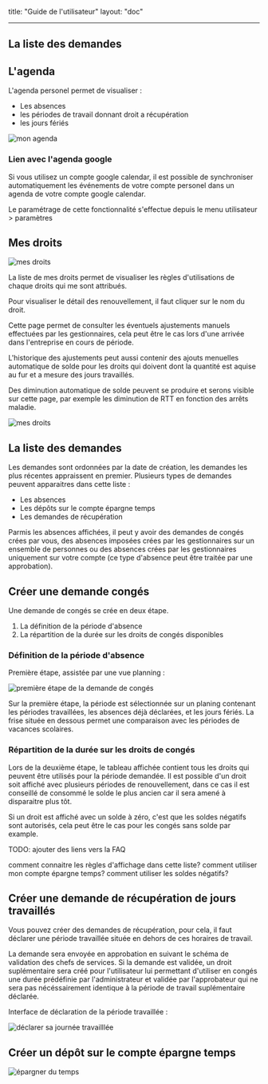 title: "Guide de l'utilisateur"
layout: "doc"

---


## La liste des demandes

## L'agenda

L'agenda personel permet de visualiser :

* Les absences
* les périodes de travail donnant droit a récupération
* les jours fériés

![mon agenda](images/account-calendar.png)


### Lien avec l'agenda google

Si vous utilisez un compte google calendar, il est possible de synchroniser automatiquement les événements de votre compte personel dans un agenda de votre compte google calendar.

Le paramétrage de cette fonctionnalité s'effectue depuis le menu utilisateur > paramètres

## Mes droits

![mes droits](images/account-rights.png)

La liste de mes droits permet de visualiser les règles d'utilisations de chaque droits qui me sont attribués.

Pour visualiser le détail des renouvellement, il faut cliquer sur le nom du droit.

Cette page permet de consulter les éventuels ajustements manuels effectuées par les gestionnaires, cela peut être le cas lors d'une arrivée dans l'entreprise en cours de période.

L'historique des ajustements peut aussi contenir des ajouts  menuelles automatique de solde pour les droits qui doivent dont la quantité est aquise au fur et a mesure des jours travaillés.

Des diminution automatique de solde peuvent se produire et serons visible sur cette page, par exemple les diminution de RTT en fonction des arrêts maladie.

![mes droits](images/account-annual-leave.png)


## La liste des demandes

Les demandes sont ordonnées par la date de création, les demandes les plus récentes appraissent en premier. Plusieurs types de demandes peuvent apparaitres dans cette liste :

* Les absences
* Les dépôts sur le compte épargne temps
* Les demandes de récupération

Parmis les absences affichées, il peut y avoir des demandes de congés crées par vous, des absences imposées crées par les gestionnaires sur un ensemble de personnes ou des absences crées par les gestionnaires uniquement sur votre compte (ce type d'absence peut être traitée par une approbation).

## Créer une demande congés

Une demande de congés se crée en deux étape.

1. La définition de la période d'absence
2. La répartition de la durée sur les droits de congés disponibles

### Définition de la période d'absence

Première étape, assistée par une vue planning :

![première étape de la demande de congés](images/account-absence-create.png)

Sur la première étape, la période est sélectionnée sur un planing contenant les périodes travaillées, les absences déjà déclarées, et les jours fériés. La frise située en dessous permet une comparaison avec les périodes de vacances scolaires.


### Répartition de la durée sur les droits de congés

Lors de la deuxième étape, le tableau affichée contient tous les droits qui peuvent être utilisés pour la période demandée. Il est possible d'un droit soit affiché avec plusieurs périodes de renouvellement, dans ce cas il est conseillé de consommé le solde le plus ancien car il sera amené à disparaitre plus tôt.

Si un droit est affiché avec un solde à zéro, c'est que les soldes négatifs sont autorisés, cela peut être le cas pour les congés sans solde par example.

TODO: ajouter des liens vers la FAQ

comment connaitre les règles d'affichage dans cette liste?
comment utiliser mon compte épargne temps?
comment utiliser les soldes négatifs?



## Créer une demande de récupération de jours travaillés

Vous pouvez créer des demandes de récupération, pour cela, il faut déclarer une période travaillée située en dehors de ces horaires de travail.

La demande sera envoyée en approbation en suivant le schéma de validation des chefs de services. Si la demande est validée, un droit suplémentaire sera créé pour l'utilisateur lui permettant d'utiliser en congés une durée prédéfinie par l'administrateur et validée par l'approbateur qui ne sera pas nécéssairement identique à la période de travail suplémentaire déclarée.

Interface de déclaration de la période travaillée :

![déclarer sa journée travailllée](images/account-workperiod-recover-create.png)

## Créer un dépôt sur le compte épargne temps

![épargner du temps](images/account-time-saving-deposit-create.png)
